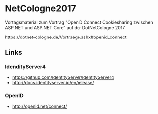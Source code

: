 # NetCologne2017
Vortagsmaterial zum Vortrag "OpenID Connect Cookiesharing zwischen ASP.NET und ASP.NET Core" auf der DotNetCologne 2017

https://dotnet-cologne.de/Vortraege.ashx#openid_connect

## Links

### IdendityServer4
* https://github.com/IdentityServer/IdentityServer4
* http://docs.identityserver.io/en/release/

### OpenID
* http://openid.net/connect/

